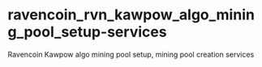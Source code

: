 # ravencoin_rvn_kawpow_algo_mining_pool_setup-services
Ravencoin Kawpow algo mining pool setup, mining pool creation services
